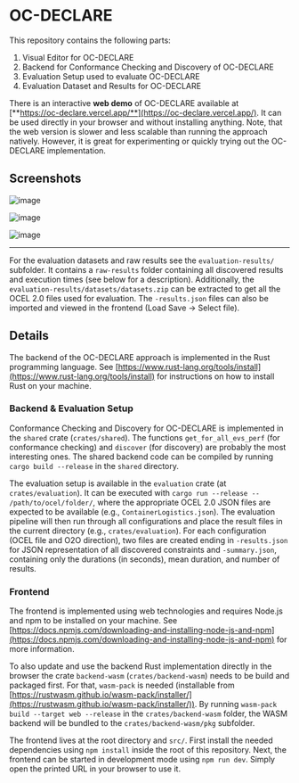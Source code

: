 # OC-DECLARE

This repository contains the following parts:

1. Visual Editor for OC-DECLARE
2. Backend for Conformance Checking and Discovery of OC-DECLARE
3. Evaluation Setup used to evaluate OC-DECLARE
4. Evaluation Dataset and Results for OC-DECLARE

There is an interactive **web demo** of OC-DECLARE available at [**https://oc-declare.vercel.app/**](https://oc-declare.vercel.app/).
It can be used directly in your browser and without installing anything. Note, that the web version is slower and less scalable than running the approach natively. However, it is great for experimenting or quickly trying out the OC-DECLARE implementation.


## Screenshots
![image](https://github.com/user-attachments/assets/f60a609b-61cd-4dd6-bb94-454eb08349cf)

![image](https://github.com/user-attachments/assets/8e15555a-a19c-4fd4-b5af-cd16f4b52ef1)

![image](https://github.com/user-attachments/assets/33f5990a-c896-4297-99ef-54f8c705c02f)


---

For the evaluation datasets and raw results see the `evaluation-results/` subfolder. It contains a `raw-results` folder containing all discovered results and execution times (see below for a description).
Additionally, the `evaluation-results/datasets/datasets.zip` can be extracted to get all the OCEL 2.0 files used for evaluation.
The `-results.json` files can also be imported and viewed in the frontend (Load Save -> Select file).


## Details

The backend of the OC-DECLARE approach is implemented in the Rust programming language.
See [https://www.rust-lang.org/tools/install](https://www.rust-lang.org/tools/install) for instructions on how to install Rust on your machine.

### Backend & Evaluation Setup
Conformance Checking and Discovery for OC-DECLARE is implemented in the `shared` crate (`crates/shared`).
The functions `get_for_all_evs_perf` (for conformance checking) and `discover` (for discovery) are probably the most interesting ones.
The shared backend code can be compiled by running `cargo build --release` in the `shared` directory.

The evaluation setup is available in the `evaluation` crate (at `crates/evaluation`).
It can be executed with `cargo run --release -- /path/to/ocel/folder/`, where the appropriate OCEL 2.0 JSON files are expected to be available (e.g., `ContainerLogistics.json`).
The evaluation pipeline will then run through all configurations and place the result files in the current directory (e.g., `crates/evaluation`).
For each configuration (OCEL file and O2O direction), two files are created ending in `-results.json` for JSON representation of all discovered constraints and `-summary.json`, containing only the durations (in seconds), mean duration, and number of results.


### Frontend
The frontend is implemented using web technologies and requires Node.js and npm to be installed on your machine. See [https://docs.npmjs.com/downloading-and-installing-node-js-and-npm](https://docs.npmjs.com/downloading-and-installing-node-js-and-npm) for more information.

To also update and use the backend Rust implementation directly in the browser the crate `backend-wasm` (`crates/backend-wasm`) needs to be build and packaged first.
For that, `wasm-pack` is needed (installable from [https://rustwasm.github.io/wasm-pack/installer/](https://rustwasm.github.io/wasm-pack/installer/)). By running `wasm-pack build --target web --release` in the `crates/backend-wasm` folder, the WASM backend will be bundled to the `crates/backend-wasm/pkg` subfolder.

The frontend lives at the root directory and `src/`. 
First install the needed dependencies using `npm install` inside the root of this repository.
Next, the frontend can be started in development mode using `npm run dev`.
Simply open the printed URL in your browser to use it.

